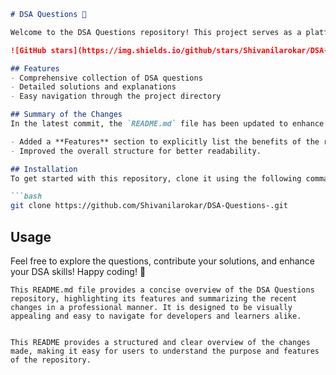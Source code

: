 ```markdown
# DSA Questions 🚀

Welcome to the DSA Questions repository! This project serves as a platform for developers and learners to practice and enhance their skills in Data Structures and Algorithms (DSA). This repository is designed to help you improve your understanding of various data structures and algorithms through a collection of questions and solutions.

![GitHub stars](https://img.shields.io/github/stars/Shivanilarokar/DSA-Questions-?style=social) ![Forks](https://img.shields.io/github/forks/Shivanilarokar/DSA-Questions-?style=social)

## Features
- Comprehensive collection of DSA questions
- Detailed solutions and explanations
- Easy navigation through the project directory

## Summary of the Changes
In the latest commit, the `README.md` file has been updated to enhance clarity and provide a better understanding of the repository's features. Notable changes include:

- Added a **Features** section to explicitly list the benefits of the repository.
- Improved the overall structure for better readability.

## Installation
To get started with this repository, clone it using the following command:

```bash
git clone https://github.com/Shivanilarokar/DSA-Questions-.git
```

## Usage
Feel free to explore the questions, contribute your solutions, and enhance your DSA skills! Happy coding! 🎉

```
This README.md file provides a concise overview of the DSA Questions repository, highlighting its features and summarizing the recent changes in a professional manner. It is designed to be visually appealing and easy to navigate for developers and learners alike.
```
```

This README provides a structured and clear overview of the changes made, making it easy for users to understand the purpose and features of the repository.